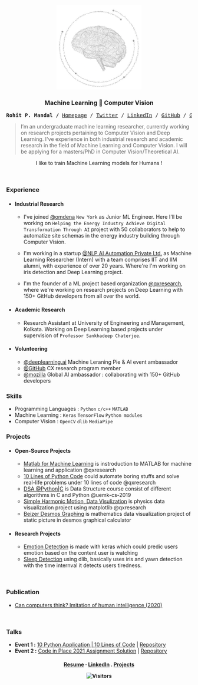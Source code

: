<p align="center">
  <a href="https://github.com/qxresearchx">
    <img src="https://github.com/xiaowuc2/xiaowuc2/blob/master/source/lgo.png" alt="Logo" width="230" height="230">
  </a>
  <h3 align="center">Machine Learning ​​🗼​ Computer Vision</h3>
</p>

<p align="center">
  
  
  <p><pre align="center">
<strong>Rohit P. Mandal /</strong> <a href="https://xiaowuc2.vercel.app">Homepage</a> / <a href="https://twitter.com/NPRougier">Twitter</a> / <a href="https://linkedin.com/in/xiaowuc2">LinkedIn</a> / <a href="https://github.com/rougier">GitHub</a> / <a href="https://gist.github.com/rougier">Gist</a> / <a href="https://stackoverflow.com/users/3348261/nicolas-rougier">Stackoveflow</a> / <a href="https://www.quora.com/profile/Rohit-Prasan-Mandal">Quora</a> / <a href="https://www.youtube.com/channel/UCX7oe66V8zyFpAJyMfPL9VA">YouTube</a></pre></p>

> I’m an undergraduate machine learning researcher, currently working on research 
> projects pertaining to Computer Vision and Deep Learning.  I've experience in both industrial research and academic research in 
> the field of Machine Learning and Computer Vision.
> I will be applying for a masters/PhD in Computer Vision/Theoretical AI.

<p align="center">I like to train Machine Learning models for Humans !</p>
  
<br>
  
### Experience 
  
* #### Industrial Research
  * I've joined [@omdena](https://omdena.com) `New York` as Junior ML Engineer. Here I'll be working on `Helping the Energy Industry Achieve Digital Transformation Through AI` project with 50 collaborators to help to automatize site schemas in the energy industry building through Computer Vision.
  
  * I'm working in a startup [@NLP AI Automation Private Ltd.](https://www.nlpaia.com/) as Machine Learning Researcher (Intern) with a team comprises IIT and IIM alumni, with experience of over 20 years. Where're I'm working on iris detection and Deep Learning project.

  * I'm the founder of a ML project based organization [@qxresearch](https://qxresearch.github.io), where we're working on research projects on Deep Learning with 150+ GitHub developers from all over the world.
  
 * #### Academic Research
  
    * Research Assistant at University of Engineering and Management, Kolkata. Working on Deep Learning based projects under supervision of `Professor Sankhadeep Chaterjee`.
* #### Volunteering 
    * [@deeplearning.ai](https://www.deeplearning.ai/) Machine Leraning Pie & AI event ambassador 
    * [@GitHub](https://github.com) CX research program member
    * [@mozilla](https://community.mozilla.org/en/groups/qx-research) Global AI ambassador : collaborating with 150+ GitHub developers

  
### Skills 
  - Programming Languages : `Python` `c/c++` `MATLAB`
  - Machine Learning : `Keras` `TensorFlow` `Python modules`
  - Computer Vision : `OpenCV` `dlib` `MediaPipe` 


### Projects
  - #### Open-Source Projects
  
    - [Matlab for Machine Learning](https://github.com/qxresearchx/matlab-for-machine-leaning) is instroduction to MATLAB for machine learning  and application @qxresearch
    - [10 Lines of Python Code]() could automate boring stuffs and solve real-life problems under 10 lines of code @qxresearch 
    - [DSA @Python|C](https://github.com/UEMK-CS-2019/DSA) is Data Structure course consist of different algorithms in C and Python @uemk-cs-2019
    - [Simple Harmonic Motion, Data Visulization](https://github.com/qxresearch/Simple-Harmonic-Motion) is physics data visualization project using matplotlib @qxresearch
    - [Beizer Desmos Graphing](https://github.com/xiaowuc2/BezierDesmosGraphing) is mathematics data visualization project of static picture in desmos graphical calculator
  
  - #### Research Projects 
    - [Emotion Detection](https://github.com/xiaowuc2/Emotion-Checking-ML-Computer-Vision) is made with keras which could predic users emotion based on the content user is watching
    - [Sleep Detection]() using dlib, basically uses iris and yawn detection with the time internval it detects users tiredness.
  
<br>
  
  
### Publication
  
  - [Can computers think? Imitation of human intelligence (2020)](https://www.researchgate.net/publication/340645375_TITLE_CAN_COMPUTER_THINK_IMITATION_of_HUMAN_INTELLIGENCE)
  
<br>
  
### Talks 

- **Event 1 :** [10 Python Application | 10 Lines of Code](https://www.youtube.com/watch?v=B0_0gK_CUpM&list=PLK_zxbpEUfmVPsXnl1wx1s6BD8eBUjuOM) | [Repository](https://github.com/qxresearch/qxresearch-event-1)
- **Event 2 :** [Code in Place 2021 Assignment Solution](https://www.youtube.com/watch?v=5JpVuQNYoho&list=PLK_zxbpEUfmWO7zL7661s8ck4Ly2m0m-m) | [Repository](https://github.com/xiaowuc2/Code-in-Place-2021-Assignment-Solution) 


 <h4 align="center">
    <a href="https://drive.google.com/file/d/1ALxiEOuDepm2v53wvKULA_ScwWMVfX85/view?usp=sharing">Resume</a>
     ·  
    <a href="https://linkedin.com/in/xiaowuc2">LinkedIn</a>
     .
    <a href="https://github.com/xiaowuc2#----cv-----------projects----------email">Projects</a>
</p>
<p align="center">
 <td><img src="https://profile-counter.glitch.me/xiaowuc2/count.svg" alt="Visitors" height="19" /></td>
</p>
